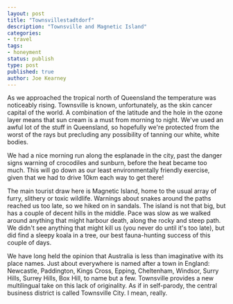 ```yaml
---
layout: post
title: "Townsvillestadtdorf"
description: "Townsville and Magnetic Island"
categories:
- travel
tags:
- honeyment
status: publish
type: post
published: true
author: Joe Kearney
---
```


As we approached the tropical north of Queensland the temperature was noticeably rising. Townsville is known, unfortunately, as the skin cancer capital of the world. A combination of the latitude and the hole in the ozone layer means that sun cream is a must from morning to night. We've used an awful lot of the stuff in Queensland, so hopefully we're protected from the worst of the rays but precluding any possibility of tanning our white, white bodies.

We had a nice morning run along the esplanade in the city, past the danger signs warning of crocodiles and sunburn, before the heat became too much. This will go down as our least environmentally friendly exercise, given that we had to drive 10km each way to get there!

The main tourist draw here is Magnetic Island, home to the usual array of furry, slithery or toxic wildlife. Warnings about snakes around the paths reached us too late, so we hiked on in sandals. The island is not that big, but has a couple of decent hills in the middle. Pace was slow as we walked around anything that might harbour death, along the rocky and steep path. We didn't see anything that might kill us (you never do until it's too late), but did find a sleepy koala in a tree, our best fauna-hunting success of this couple of days.

We have long held the opinion that Australia is less than imaginative with its place names. Just about everywhere is named after a town in England: Newcastle, Paddington, Kings Cross, Epping, Cheltenham, Windsor, Surry Hills, Surrey Hills, Box Hill, to name but a few. Townsville provides a new multilingual take on this lack of originality. As if in self-parody, the central business district is called Townsville City. I mean, really.
